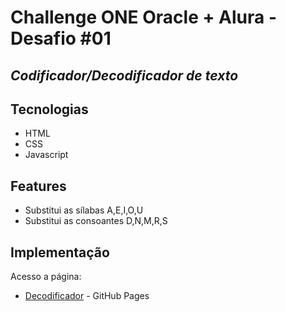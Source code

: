 # Challenge ONE Oracle + Alura - Desafio #01
## _Codificador/Decodificador de texto_

## Tecnologias

- HTML
- CSS
- Javascript

## Features

- Substitui as sílabas A,E,I,O,U
- Substitui as consoantes D,N,M,R,S

## Implementação

Acesso a página:
- [Decodificador](https://felipe0059.github.io/Codificador-Decodificador/) - GitHub Pages


